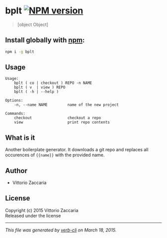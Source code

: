 # bplt [![NPM version](https://badge.fury.io/js/bplt.svg)](http://badge.fury.io/js/bplt)

> [object Object]

## Install globally with [npm](npmjs.org):

```bash
npm i -g bplt
```

## Usage

```
Usage:
    bplt ( co | checkout ) REPO -n NAME 
    bplt ( v  | view ) REPO
    bplt ( -h | --help )

Options:
    -n, --name NAME         name of the new project

Commands:
    checkout                checkout a repo
    view                    print repo contents

```

## What is it

Another boilerplate generator. It downloads a git repo and replaces
all occurences of `{{name}}` with the provided name.


## Author

* Vittorio Zaccaria

## License
Copyright (c) 2015 Vittorio Zaccaria  
Released under the  license

***

_This file was generated by [verb-cli](https://github.com/assemble/verb-cli) on March 18, 2015._
